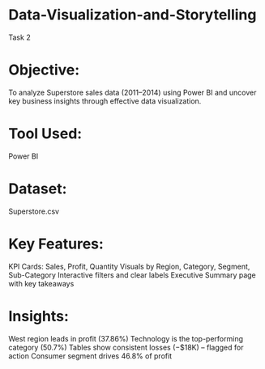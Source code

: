 # Data-Visualization-and-Storytelling
Task 2

# Objective: 
To analyze Superstore sales data (2011–2014) using Power BI and uncover key business insights through effective data visualization.

# Tool Used: 
Power BI

# Dataset: 
Superstore.csv

# Key Features:
KPI Cards: Sales, Profit, Quantity
Visuals by Region, Category, Segment, Sub-Category
Interactive filters and clear labels
Executive Summary page with key takeaways

# Insights:
West region leads in profit (37.86%)
Technology is the top-performing category (50.7%)
Tables show consistent losses (−$18K) – flagged for action
Consumer segment drives 46.8% of profit
